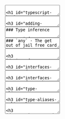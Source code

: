 <!-- Header -->
<section data-markdown>
<textarea data-template>

# Typescript Basics

</textarea>
</section>

<!-- Typing 1 -->
<section data-markdown>
<textarea data-template>

### Adding Types

```typescript
let age: number = 2;

function addOne(num: number) {
    return num + 1;
}
```

</textarea>
</section>

<!-- Type inference -->
<section data-markdown>
<textarea data-template>
### Type inference

Can infer types without explicit markup

```typescript
let geeting = "hello";
// let geeting: string;

function stringify(value) {
    if(typeof value === "string") {
        return value
    }
    else if(typeof value === "number") {
        return value.toFixed(2)
    }
    else {
        return JSON.stringify(value)
    }
}
// function stringify(value: any): string
```

</textarea>
</section>

<!-- Get out of jail -->
<section data-markdown>
<textarea data-template>
### `any` - The get out of jail free card

If your stuck and just want it to work, just cast to any

`any` will tell the TypeScript compiler to stop checking that value

```typescript
function magic(value: any): any {
    /* ... */
}

let result = (ohNoes as any).doMagic()
```

</textarea>
</section>

<!-- interfaces 1 -->
<section data-markdown>
<textarea data-template>

### Interfaces
Used to define what objects look like

```typescript
interface Cat {
    age: number;
    purr(): void;
}

interface Dog {
    age: number;
    woof(): void;
}

interface Robot {
    readonly serialNumber: number;
    maker?: string;
    beep(): void;
}
```

</textarea>
</section>

<!-- interfaces 2 -->
<section data-markdown>
<textarea data-template>

### Interfaces

Creating values

```typescript
let dog: Dog = { 
    age: 4, 
    woof: () => console.log("bark") 
};

let cat: Cat = { 
    age: 7, 
    purr: () => { /* ignore */ } 
};

function doWork(robot: Robot): void;

doWork({ 
    serialNumber: 3142, 
    beep: () => console.log("boop")
});
```

</textarea>
</section>

<!-- interfaces 3 -->
<section data-markdown>
<textarea data-template>

### Interfaces

Uses structural typing

"If it walks like a duck, quacks and looks like a duck then it's a duck"

```typescript
function makeOlder(animal: { age: number }) {
    // I only care that it's an object with an "age" property
    animal.age += 1;
}

makeOlder(dog) // OK
makeOlder(cat) // OK 
makeOlder(robot) 
// Error
// Argument of type 'Robot' is not assignable to 
//    parameter of type '{ age: number; }'.
// Property 'age' is missing in type 'Robot' but 
//    required in type '{ age: number; }'
```

</textarea>
</section>

<!-- Type aliases -->
<section data-markdown>
<textarea data-template>

### Type aliases

```typescript
type AnotherString = string

// Union Types
type StringOrNumber = string | number

function doSomething(value: string | number);

doSomething(123) // OK
doSomething("abc") // OK
```

</textarea>
</section>

<!-- Type aliases 2 -->
<section data-markdown>
<textarea data-template>

### Type aliases - Literal Types

Allows you create types for *exact values*

```typescript
type yes = "yes";
type yesOrNo = "yes" | "no";

function makeSquare(size: "big" | "small") {
    if (size === "tiny") {
        // ERROR: This condition will always return 'false'
        //  since the types '"big" | "small"' and '"tiny"'
        // have no overlap.
        return { height: 1, width: 1 };
    }
}
```

</textarea>
</section>

<!-- Generics -->
<section data-markdown>
<textarea data-template>

### Generics
Allows you to write resusable code that works accross multiple types


```typescript
// Instead of having multiple functions
function mapDogs(items: Dog[], mapper: (item: Dog) => any): void;
function mapCats(items: Cat[], mapper: (item: Cat) => any): void;

// Have a single function where the type is decided at compile time
function map<T, U>(items: T[], mapper: (item: T) => U): U[];

let numbers: number[] = [1,2,3]
let strings: string[] = map([1,2,3], i => "num " + i);
```
</textarea>
</section>
